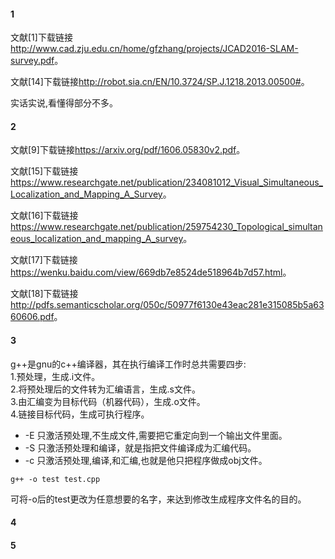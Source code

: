 #### 1
文献[1]下载链接<http://www.cad.zju.edu.cn/home/gfzhang/projects/JCAD2016-SLAM-survey.pdf>。

文献[14]下载链接<http://robot.sia.cn/EN/10.3724/SP.J.1218.2013.00500#>。

实话实说,看懂得部分不多。

#### 2
文献[9]下载链接<https://arxiv.org/pdf/1606.05830v2.pdf>。

文献[15]下载链接<https://www.researchgate.net/publication/234081012_Visual_Simultaneous_Localization_and_Mapping_A_Survey>。

文献[16]下载链接<https://www.researchgate.net/publication/259754230_Topological_simultaneous_localization_and_mapping_A_survey>。

文献[17]下载链接<https://wenku.baidu.com/view/669db7e8524de518964b7d57.html>。

文献[18]下载链接<http://pdfs.semanticscholar.org/050c/50977f6130e43eac281e315085b5a6360606.pdf>。

#### 3
g++是gnu的c++编译器，其在执行编译工作时总共需要四步:  
1.预处理，生成.i文件。  
2.将预处理后的文件转为汇编语言，生成.s文件。  
3.由汇编变为目标代码（机器代码），生成.o文件。  
4.链接目标代码，生成可执行程序。

* -E  只激活预处理,不生成文件,需要把它重定向到一个输出文件里面。
* -S  只激活预处理和编译，就是指把文件编译成为汇编代码。
* -c  只激活预处理,编译,和汇编,也就是他只把程序做成obj文件。

```
g++ -o test test.cpp
```
可将-o后的test更改为任意想要的名字，来达到修改生成程序文件名的目的。

#### 4
#### 5

